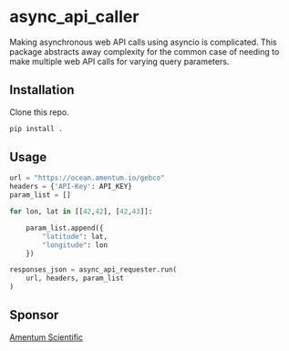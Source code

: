 # async_api_caller

Making asynchronous web API calls using asyncio is complicated. This package abstracts away complexity for the common case of needing to make multiple web API calls for varying query parameters. 

## Installation 

Clone this repo. 

```bash
pip install . 
```

## Usage 

```Python 
url = "https://ocean.amentum.io/gebco"
headers = {'API-Key': API_KEY}
param_list = []

for lon, lat in [[42,42], [42,43]]:

    param_list.append({
        "latitude": lat,
        "longitude": lon
    })

responses_json = async_api_requester.run(
    url, headers, param_list
)
```

## Sponsor 

[Amentum Scientific](https://amentum.io)

